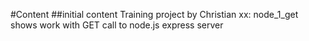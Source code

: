 
#Content
##initial content
Training project by Christian xx:  node_1_get
shows work with GET call to node.js express server